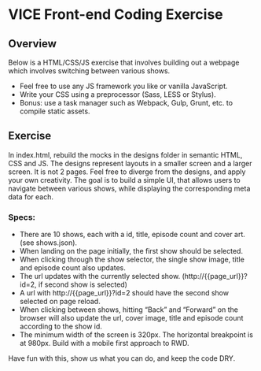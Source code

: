 # VICE Front-end Coding Exercise

## Overview
Below is a HTML/CSS/JS exercise that involves building out a webpage which involves switching between various shows.

- Feel free to use any JS framework you like or vanilla JavaScript.
- Write your CSS using a preprocessor (Sass, LESS or Stylus).
- Bonus: use a task manager such as Webpack, Gulp, Grunt, etc. to compile static assets.

## Exercise
In index.html, rebuild the mocks in the designs folder in semantic HTML, CSS and JS. The designs represent layouts in a smaller
screen and a larger screen. It is not 2 pages. Feel free to diverge from the designs, and apply your own creativity. The goal is
to build a simple UI, that allows users to navigate between various shows, while displaying the corresponding meta data for each.

### Specs:
- There are 10 shows, each with a id, title, episode count and cover art. (see shows.json).
- When landing on the page initially, the first show should be selected.
- When clicking through the show selector, the single show image, title and episode count also updates.
- The url updates with the currently selected show. (http://{{page_url}}?id=2, if second show is selected)
- A url with http://{{page_url}}?id=2 should have the second show selected on page reload.
- When clicking between shows, hitting “Back” and “Forward” on the browser will also update the url, cover image, title and episode count according to the show id.
- The minimum width of the screen is 320px. The horizontal breakpoint is at 980px. Build with a mobile first approach to RWD.

Have fun with this, show us what you can do, and keep the code DRY.
